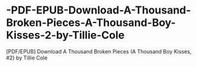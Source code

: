 # -PDF-EPUB-Download-A-Thousand-Broken-Pieces-A-Thousand-Boy-Kisses-2-by-Tillie-Cole
[PDF/EPUB] Download A Thousand Broken Pieces (A Thousand Boy Kisses, #2) by Tillie Cole

